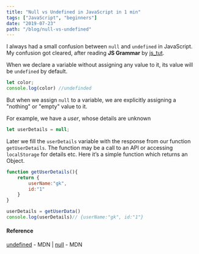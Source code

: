 ```yaml
---
title: "Null vs Undefined in JavaScript in 1 min"
tags: ["JavaScript", "beginners"]
date: "2019-07-23"
path: "/blog/null-vs-undefined"
---
```




I always had a small confusion between `null`  and `undefined` in JavaScript. My confusion got cleared, after reading  **JS Grammar** by [js_tut](https://twitter.com/js_tut).

When we declare a variable without assigning any value to it, its value will be `undefined` by default.

```js
let color;
console.log(color) //undefinded
```

But when we assign `null` to a variable, we are explicitly assigning a "nothing" or "empty" value to it.

For example, we have a *user*, whose details are unknown

```js
let userDetails = null;
```

Later we fill the `userDetails` variable with the response from our function `getUserDetails`. The function may be a call to an API or accessing `localStorage` for details etc. Here it’s a simple function which returns an Object.

```js
function getUserDetails(){
    return {
        userName:"gk",
        id:"1"
    }
}

userDetails = getUserData()
console.log(userDetails)// {userName:"gk", id:"1"}

```


#### Reference
[undefined](https://developer.mozilla.org/en-US/docs/Web/JavaScript/Reference/Global_Objects/undefined) - MDN
| [null](https://developer.mozilla.org/en-US/docs/Web/JavaScript/Reference/Global_Objects/null) - MDN